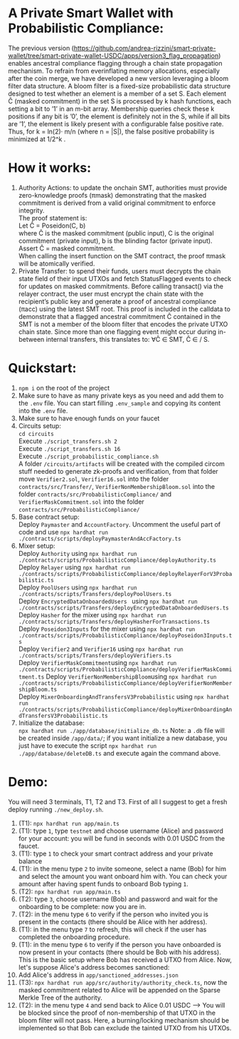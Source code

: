 # A Private Smart Wallet with Probabilistic Compliance:
The previous version (https://github.com/andrea-rizzini/smart-private-wallet/tree/smart-private-wallet-USDC/apps/version3_flag_propagation) enables ancestral compliance flagging through a chain state propagation mechanism. To refrain from everinflating memory allocations, especially after the coin merge, we have developed a new version leveraging a bloom filter data structure. A bloom filter is a fixed-size probabilistic data structure designed to test whether an element is a member of a set S. Each element Ĉ (masked commitment) in the set S is processed by k hash functions, each setting a bit to ’1’ in an m-bit array. Membership queries check these k positions if any bit is ’0’, the element is definitely not in the S, while if all bits are ’1’, the element is likely present with a configurable false positive rate. Thus, for k = ln(2)· m/n (where n = |S|), the false positive probability is minimized at 1/2^k .

# How it works:
1) Authority Actions: to update the onchain SMT, authorities must provide zero-knowledge proofs (πmask) demonstrating that the masked commitment is derived from a valid original commitment to enforce integrity.  
The proof statement is:  
Let Ĉ = Poseidon(C, b)  
where Ĉ is the masked commitment (public input), C is the original commitment (private input), b is the blinding factor (private input).  
Assert Ĉ = masked commitment.  
When calling the insert function on the SMT contract, the proof πmask will be atomically verified.
2) Private Transfer: to spend their funds, users must decrypts the chain state field of their input UTXOs and fetch StatusFlagged events to check for updates on masked commitments. Before calling transact() via the relayer contract, the user must encrypt the chain state with the recipient’s public key and generate a proof of ancestral compliance (πacc) using the latest SMT root. This proof is included in the calldata to demonstrate that a flagged ancestral commitment Ĉ contained in the SMT is not a member of the bloom filter that encodes the private UTXO chain state. Since more than one flagging event might occur during in-between internal transfers, this translates to: ∀Ĉ ∈ SMT, Ĉ ∈ / S.

# Quickstart:
1) ```npm i``` on the root of the project
2) Make sure to have as many private keys as you need and add them to the ```.env``` file. You can start filling ```.env_sample``` and copying its content into the ```.env``` file.  
3) Make sure to have enough funds on your faucet
4) Circuits setup:  
```cd circuits```  
Execute ```./script_transfers.sh 2```  
Execute ```./script_transfers.sh 16```   
Execute ```./script_probabilistic_compliance.sh```  
A folder ```/circuits/artifacts``` will be created with the compiled circom stuff needed to generate zk-proofs and verification, from that folder move ```Verifier2.sol```, ```Verifier16.sol``` into the folder ```contracts/src/Transfer/```, ```VerifierNonMembershipBloom.sol``` into the folder ```contracts/src/ProbabilisticCompliance/```  and ```VerifierMaskCommitment.sol``` into the folder ```contracts/src/ProbabilisticCompliance/```   
5) Base contract setup:   
Deploy ```Paymaster``` and ```AccountFactory```. Uncomment the useful part of code and use ```npx hardhat run ./contracts/scripts/deployPaymasterAndAccFactory.ts```    
6) Mixer setup:    
Deploy ```Authority``` using  ```npx hardhat run ./contracts/scripts/ProbabilisticCompliance/deployAuthority.ts```  
Deploy ```Relayer``` using  ```npx hardhat run ./contracts/scripts/ProbabilisticCompliance/deployRelayerForV3Probabilistic.ts```  
Deploy ```PoolUsers``` using ```npx hardhat run ./contracts/scripts/Transfers/deployPoolUsers.ts```  
Deploy ```EncryptedDataOnboardedUsers ``` using ```npx hardhat run ./contracts/scripts/Transfers/deployEncryptedDataOnboardedUsers.ts```  
Deploy ```Hasher``` for the mixer using ```npx hardhat run ./contracts/scripts/Transfers/deployHasherForTransactions.ts```  
Deploy ```Poseidon3Inputs``` for the mixer using ```npx hardhat run ./contracts/scripts/ProbabilisticCompliance/deployPoseidon3Inputs.ts```  
Deploy ```Verifier2``` and ```Verifier16``` using ```npx hardhat run ./contracts/scripts/Transfers/deployVerifiers.ts```  
Deploy ```VerifierMaskCommitment```using ```npx hardhat run ./contracts/scripts/ProbabilisticCompliance/deployVerifierMaskCommitment.ts``` 
Deploy ```VerifierNonMembershipBloom```using ```npx hardhat run ./contracts/scripts/ProbabilisticCompliance/deployVerifierNonMembershipBloom.ts```  
Deploy ```MixerOnboardingAndTransfersV3Probabilistic``` using ```npx hardhat run ./contracts/scripts/ProbabilisticCompliance/deployMixerOnboardingAndTransfersV3Probabilistic.ts```  
7) Initialize the database:   
```npx hardhat run ./app/database/initialize_db.ts``` 
Note: a ```.db``` file will be created inside ```/app/data/```;  if you want initialize a new database, you just have to execute the script ```npx hardhat run ./app/database/deleteDB.ts``` and execute again the command above.

# Demo:
You will need 3 terminals, T1, T2 and T3.
First of all I suggest to get a fresh deploy running ```./new_deploy.sh```. 
1) (T1): ```npx hardhat run app/main.ts```  
2) (T1): type ```1```, type ```testnet``` and choose username (Alice) and password for your account: you will be fund in seconds with 0.01 USDC from the faucet.
3) (T1): type  ```1``` to check your smart contract address and your private balance
4) (T1): in the menu type ```2``` to invite someone, select a name (Bob) for him and select the amount you want onboard him with. You can check your amount after having spent funds to onboard Bob typing  ```1```.
5) (T2): ```npx hardhat run app/main.ts``` 
6) (T2): type ```3```, choose username (Bob) and password and wait for the onboarding to be complete: now you are in.
7) (T2): in the menu type ```6``` to verify if the person who invited you is present in the contacts (there should be Alice with her address).
8) (T1): in the menu type ```7``` to refresh, this will check if the user has completed the onboarding procedure. 
9) (T1): in the menu type ```6``` to verify if the person you have onboarded is now present in your contacts (there should be Bob with his address).  
This is the basic setup where Bob has received a UTXO from Alice. Now, let's suppose Alice's address becomes sanctioned:
10) Add Alice's address in ```app/sanctioned_addresses.json```
11) (T3): ```npx hardhat run app/src/authority/authority_check.ts```, now the masked commitment related to Alice will be appended on the Sparse Merkle Tree of the authority.
12) (T2): in the menu type ```4``` and send back to Alice 0.01 USDC --> You will be blocked since the proof of non-membership of that UTXO in the bloom filter will not pass. Here, a burning/locking mechanism should be implemented so that Bob can exclude the tainted UTXO from his UTXOs.